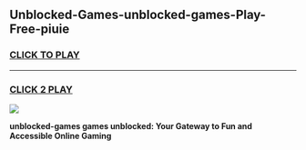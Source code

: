 
## Unblocked-Games-unblocked-games-Play-Free-piuie
<h3>
<a href="https://premium76.site?title=unblocked-games&ref=18A1">CLICK TO PLAY</a></h3>
<hr>

<h3>
<a href="https://premium76.site?title=unblocked-games&ref=18A1">CLICK 2 PLAY</a>
  
</h3>

<a href="https://premium76.site?title=unblocked-games&ref=18A1"><img src="https://clearcache.store/games.png"></a>


**unblocked-games games unblocked: Your Gateway to Fun and Accessible Online Gaming**
